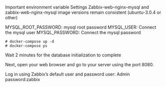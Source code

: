Important environment variable Settings
Zabbix-web-nginx-mysql and zabbix-web-nginx-mysql image versions remain consistent (ubuntu-3.0.4 or other)

MYSQL_ROOT_PASSWORD: mysql root password
MYSQL_USER: Connect the mysql user
MYSQL_PASSWORD: Connect the mysql password

```
# docker-compose up -d
# docker-compose ps
```

Wait 2 minutes for the database initialization to complete

Next, open your web browser and go to your server using the port 8080.

Log in using Zabbix’s default user and password
user: Admin 
password:zabbix
